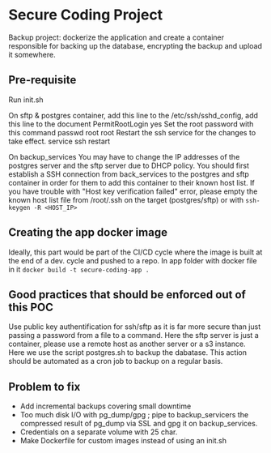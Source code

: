 # Secure Coding Project

Backup project: dockerize the application and create a container responsible for backing up the database, encrypting the backup and upload it somewhere.

## Pre-requisite

Run init.sh

On sftp & postgres container, add this line to the /etc/ssh/sshd_config, add this line to the document
PermitRootLogin yes
Set the root password with this command
passwd root root
Restart the ssh service for the changes to take effect.
service ssh restart

On backup_services
You may have to change the IP addresses of the postgres server and the sftp server due to DHCP policy.
You should first establish a SSH connection from back_services to the postgres and sftp container in order for them to add this container to their known host list.
If you have trouble with "Host key verification failed" error, please empty the known host list file from /root/.ssh on the target (postgres/sftp) or with `ssh-keygen -R <HOST_IP>`

## Creating the app docker image

Ideally, this part would be part of the CI/CD cycle where the image is built at the end of a dev. cycle and pushed to a repo.
In app folder with docker file in it `docker build -t secure-coding-app .`

## Good practices that should be enforced out of this POC

Use public key authentification for ssh/sftp as it is far more secure than just passing a password from a file to a command.
Here the sftp server is just a container, please use a remote host as another server or a s3 instance.
Here we use the script postgres.sh to backup the dabatase. This action should be automated as a cron job to backup on a regular basis.

## Problem to fix

-   Add incremental backups covering small downtime
-   Too much disk I/O with pg_dump/gpg ; pipe to backup_servicers the compressed result of pg_dump via SSL and gpg it on backup_services.
-   Credentials on a separate volume with 25 char.
-   Make Dockerfile for custom images instead of using an init.sh
